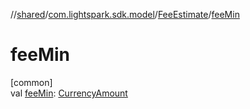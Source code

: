 //[shared](../../../index.md)/[com.lightspark.sdk.model](../index.md)/[FeeEstimate](index.md)/[feeMin](fee-min.md)

# feeMin

[common]\
val [feeMin](fee-min.md): [CurrencyAmount](../-currency-amount/index.md)

